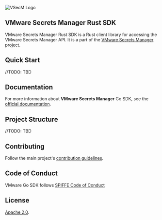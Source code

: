 ![VSecM Logo](https://vsecm.com/vsecm.png)

## VMware Secrets Manager Rust SDK

VMware Secrets Manager Rust SDK is a Rust client library for accessing the
VMware Secrets Manager API. It is a part of the 
[VMware Secrets Manager](https://vsecm.com/) project.

## Quick Start

//TODO: TBD

## Documentation

For more information about **VMware Secrets Manager** Go SDK, see the 
[official documentation][ducks].

[ducks]: https://vsecm.com/documentation/usage/sdk/

## Project Structure

//TODO: TBD

## Contributing

Follow the main project's [contribution guidelines][contributing].

[contributing]: CONTRIBUTING.md

## Code of Conduct

VMware Go SDK follows [SPIFFE Code of Conduct][coc]

[coc]: https://github.com/spiffe/spiffe/blob/main/CODE-OF-CONDUCT.md

## License

[Apache 2.0](LICENSE).
